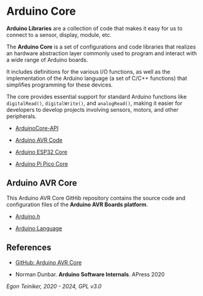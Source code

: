 # Arduino Core 

**Arduino Libraries** are a collection of code that makes it easy for us 
to connect to a sensor, display, module, etc.

The **Arduino Core** is a set of configurations and code libraries that 
realizes an hardware abstraction layer commonly used to program and interact 
with a wide range of Arduino boards. 

It includes definitions for the various I/O functions, as well as the 
implementation of the Arduino language (a set of C/C++ functions) that 
simplifies programming for these devices. 

The core provides essential support for standard Arduino functions like 
`digitalRead()`, `digitalWrite()`, and `analogRead()`, making it easier 
for developers to develop projects involving sensors, motors, and other 
peripherals. 

* [ArduinoCore-API](https://github.com/earlephilhower/ArduinoCore-API)

* [Arduino AVR Code](https://github.com/arduino/ArduinoCore-avr)

* [Arduino ESP32 Core](https://github.com/espressif/arduino-esp32)

* [Arduino Pi Pico Core](https://github.com/earlephilhower/arduino-pico)


## Arduino AVR Core

This Arduino AVR Core GitHib repository contains the source code and 
configuration files of the **Arduino AVR Boards platform**.

* [Arduino.h](ArduinoHeaderFile.md)

* [Arduino Language](ArduinoLanguage.md)


  
## References

* [GitHub: Arduino AVR Core](https://github.com/arduino/ArduinoCore-avr)

* Norman Dunbar. **Arduino Software Internals**. APress 2020

*Egon Teiniker, 2020 - 2024, GPL v3.0* 
